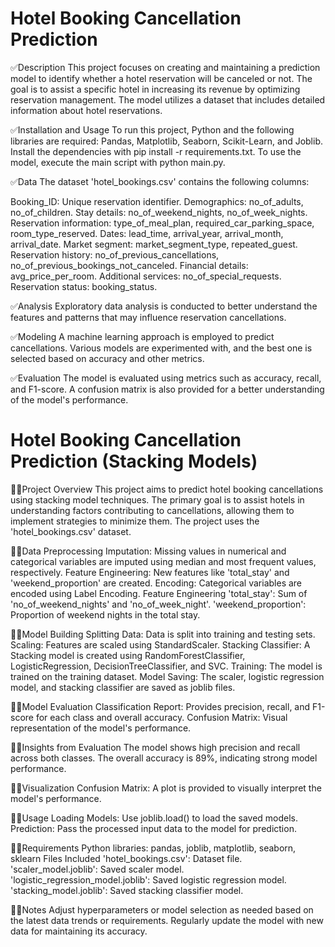 # Hotel Booking Cancellation Prediction

✅Description
This project focuses on creating and maintaining a prediction model to identify whether a hotel reservation will be canceled or not. The goal is to assist a specific hotel in increasing its revenue by optimizing reservation management. The model utilizes a dataset that includes detailed information about hotel reservations.

✅Installation and Usage
To run this project, Python and the following libraries are required: Pandas, Matplotlib, Seaborn, Scikit-Learn, and Joblib. Install the dependencies with pip install -r requirements.txt. To use the model, execute the main script with python main.py.

✅Data
The dataset 'hotel_bookings.csv' contains the following columns:

Booking_ID: Unique reservation identifier.
Demographics: no_of_adults, no_of_children.
Stay details: no_of_weekend_nights, no_of_week_nights.
Reservation information: type_of_meal_plan, required_car_parking_space, room_type_reserved.
Dates: lead_time, arrival_year, arrival_month, arrival_date.
Market segment: market_segment_type, repeated_guest.
Reservation history: no_of_previous_cancellations, no_of_previous_bookings_not_canceled.
Financial details: avg_price_per_room.
Additional services: no_of_special_requests.
Reservation status: booking_status.

✅Analysis
Exploratory data analysis is conducted to better understand the features and patterns that may influence reservation cancellations.

✅Modeling
A machine learning approach is employed to predict cancellations. Various models are experimented with, and the best one is selected based on accuracy and other metrics.

✅Evaluation
The model is evaluated using metrics such as accuracy, recall, and F1-score. A confusion matrix is also provided for a better understanding of the model's performance.

# Hotel Booking Cancellation Prediction (Stacking Models)

🧑‍💻Project Overview
This project aims to predict hotel booking cancellations using stacking model techniques. The primary goal is to assist hotels in understanding factors contributing to cancellations, allowing them to implement strategies to minimize them. The project uses the 'hotel_bookings.csv' dataset.

🧑‍💻Data Preprocessing
Imputation: Missing values in numerical and categorical variables are imputed using median and most frequent values, respectively.
Feature Engineering: New features like 'total_stay' and 'weekend_proportion' are created.
Encoding: Categorical variables are encoded using Label Encoding.
Feature Engineering
'total_stay': Sum of 'no_of_weekend_nights' and 'no_of_week_night'.
'weekend_proportion': Proportion of weekend nights in the total stay.

🧑‍💻Model Building
Splitting Data: Data is split into training and testing sets.
Scaling: Features are scaled using StandardScaler.
Stacking Classifier: A Stacking model is created using RandomForestClassifier, LogisticRegression, DecisionTreeClassifier, and SVC.
Training: The model is trained on the training dataset.
Model Saving: The scaler, logistic regression model, and stacking classifier are saved as joblib files.

🧑‍💻Model Evaluation
Classification Report: Provides precision, recall, and F1-score for each class and overall accuracy.
Confusion Matrix: Visual representation of the model's performance.

🧑‍💻Insights from Evaluation
The model shows high precision and recall across both classes.
The overall accuracy is 89%, indicating strong model performance.

🧑‍💻Visualization
Confusion Matrix: A plot is provided to visually interpret the model's performance.

🧑‍💻Usage
Loading Models: Use joblib.load() to load the saved models.
Prediction: Pass the processed input data to the model for prediction.

🧑‍💻Requirements
Python libraries: pandas, joblib, matplotlib, seaborn, sklearn
Files Included
'hotel_bookings.csv': Dataset file.
'scaler_model.joblib': Saved scaler model.
'logistic_regression_model.joblib': Saved logistic regression model.
'stacking_model.joblib': Saved stacking classifier model.

🧑‍💻Notes
Adjust hyperparameters or model selection as needed based on the latest data trends or requirements.
Regularly update the model with new data for maintaining its accuracy.



